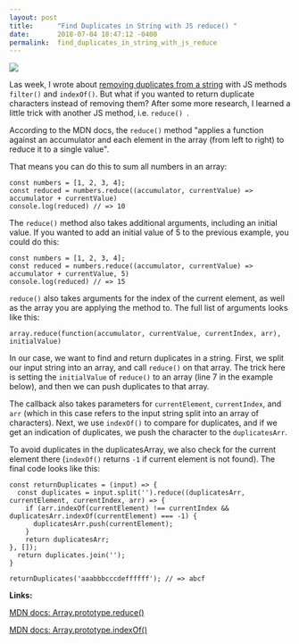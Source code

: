 ```yaml
---
layout: post
title:      "Find Duplicates in String with JS reduce() "
date:       2018-07-04 18:47:12 -0400
permalink:  find_duplicates_in_string_with_js_reduce
---
```


![](https://i.imgur.com/VOGfh9f.jpg)

Las week, I wrote about [removing duplicates from a string](http://electricsauna.net/js_interview_remove_duplicates_from_string) with JS methods` filter()` and `indexOf()`. But what if you wanted to return duplicate characters instead of removing them? After some more research, I learned a little trick with another JS method, i.e. `reduce() `.

According to the MDN docs, the `reduce()` method "applies a function against an accumulator and each element in the array (from left to right) to reduce it to a single value".

That means you can do this to sum all numbers in an array:

```
const numbers = [1, 2, 3, 4];
const reduced = numbers.reduce((accumulator, currentValue) => accumulator + currentValue)
console.log(reduced) // => 10
```

The `reduce()` method also takes additional arguments, including an initial value. If you wanted to add an initial value of 5 to the previous example, you could do this:

```
const numbers = [1, 2, 3, 4];
const reduced = numbers.reduce((accumulator, currentValue) => accumulator + currentValue, 5)
console.log(reduced) // => 15
```

`reduce()` also takes arguments for the index of the current element, as well as the array you are applying the method to. The full list of arguments looks like this:

`array.reduce(function(accumulator, currentValue, currentIndex, arr), initialValue)`

In our case, we want to find and return duplicates in a string. First, we split our input string into an array, and call `reduce()` on that array. The trick here is setting the `initialValue` of `reduce()` to an array (line 7 in the example below), and then we can push duplicates to that array. 

The callback also takes parameters for `currentElement`, `currentIndex`, and `arr` (which in this case refers to the input string split into an array of characters). Next, we use `indexOf()` to compare for duplicates, and if we get an indication of duplicates, we push the character to the `duplicatesArr`. 

To avoid duplicates in the duplicatesArray, we also check for the current element there (`indexOf()` returns `-1` if current element is not found). The final code looks like this:

```
const returnDuplicates = (input) => {
  const duplicates = input.split('').reduce((duplicatesArr, currentElement, currentIndex, arr) => {
    if (arr.indexOf(currentElement) !== currentIndex && duplicatesArr.indexOf(currentElement) === -1) {
      duplicatesArr.push(currentElement); 
    }  
    return duplicatesArr;
}, []);
  return duplicates.join('');
}

returnDuplicates('aaabbbcccdeffffff'); // => abcf
```

**Links:**

[MDN docs: Array.prototype.reduce()](https://developer.mozilla.org/en-US/docs/Web/JavaScript/Reference/Global_Objects/Array/Reduce)

[MDN docs: Array.prototype.indexOf()](https://developer.mozilla.org/en-US/docs/Web/JavaScript/Reference/Global_Objects/Array/indexOf)

